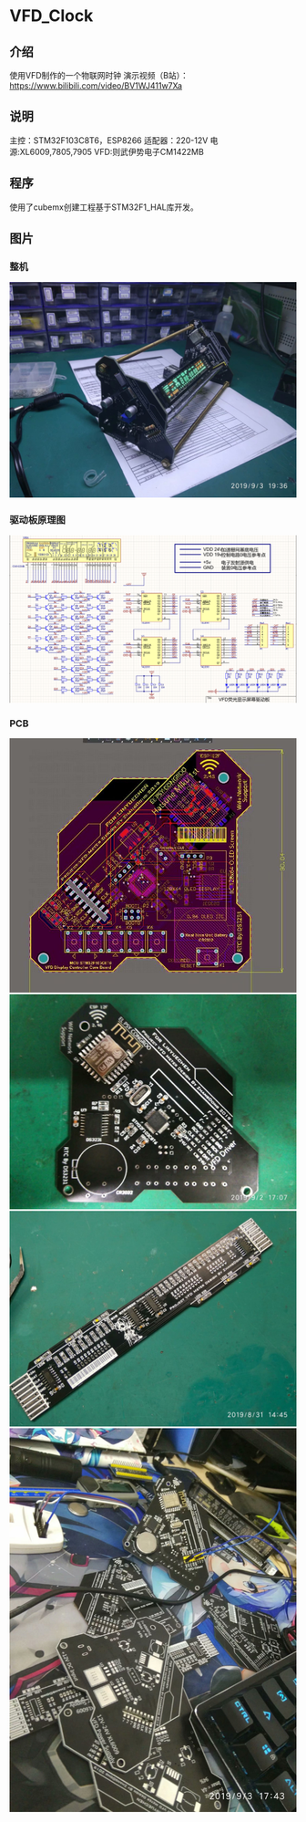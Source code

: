 # VFD_Clock
## 介绍
使用VFD制作的一个物联网时钟 演示视频（B站）：https://www.bilibili.com/video/BV1WJ411w7Xa
## 说明
主控：STM32F103C8T6，ESP8266 适配器：220-12V 电源:XL6009,7805,7905 VFD:则武伊势电子CM1422MB 
## 程序
使用了cubemx创建工程基于STM32F1_HAL库开发。

## 图片
### 整机
![整机](https://github.com/kerisu/VFD_Clock/blob/master/photo/overview.jpg)

### 驱动板原理图
![原理图](https://github.com/kerisu/VFD_Clock/blob/master/photo/sch.png)

### PCB
![pcb1](https://github.com/kerisu/VFD_Clock/blob/master/photo/pcb1.jpg)
![ctrl](https://github.com/kerisu/VFD_Clock/blob/master/photo/ctrl.jpg)
![drv](https://github.com/kerisu/VFD_Clock/blob/master/photo/drv.jpg)
![pwr](https://github.com/kerisu/VFD_Clock/blob/master/photo/pwr.jpg)
